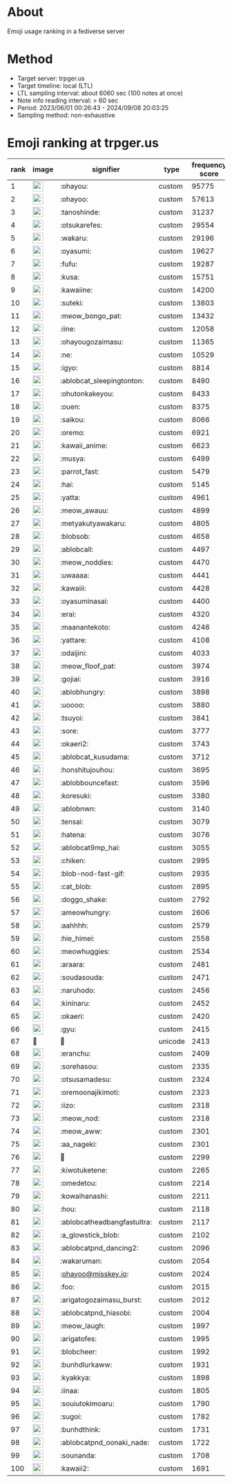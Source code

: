 # About
Emoji usage ranking in a fediverse server

# Method
- Target server: trpger.us
- Target timeline: local (LTL)
- LTL sampling interval: about 6060 sec (100 notes at once)
- Note info reading interval: > 60 sec
- Period: 2023/06/01 00:26:43 - 2024/09/08 20:03:25 
- Sampling method: non-exhaustive

# Emoji ranking at trpger.us

|rank|image|signifier|type|frequency score|
|----|----|----|----|----|
|1|<img height="24" src="https://trpger.us/emoji/ohayou.webp">|:ohayou:|custom|95775|
|2|<img height="24" src="https://trpger.us/emoji/ohayoo.webp">|:ohayoo:|custom|57613|
|3|<img height="24" src="https://trpger.us/emoji/tanoshinde.webp">|:tanoshinde:|custom|31237|
|4|<img height="24" src="https://trpger.us/emoji/otsukarefes.webp">|:otsukarefes:|custom|29554|
|5|<img height="24" src="https://trpger.us/emoji/wakaru.webp">|:wakaru:|custom|29196|
|6|<img height="24" src="https://trpger.us/emoji/oyasumi.webp">|:oyasumi:|custom|19627|
|7|<img height="24" src="https://trpger.us/emoji/fufu.webp">|:fufu:|custom|19287|
|8|<img height="24" src="https://trpger.us/emoji/kusa.webp">|:kusa:|custom|15751|
|9|<img height="24" src="https://trpger.us/emoji/kawaiine.webp">|:kawaiine:|custom|14200|
|10|<img height="24" src="https://trpger.us/emoji/suteki.webp">|:suteki:|custom|13803|
|11|<img height="24" src="https://trpger.us/emoji/meow_bongo_pat.webp">|:meow_bongo_pat:|custom|13432|
|12|<img height="24" src="https://trpger.us/emoji/iine.webp">|:iine:|custom|12058|
|13|<img height="24" src="https://trpger.us/emoji/ohayougozaimasu.webp">|:ohayougozaimasu:|custom|11365|
|14|<img height="24" src="https://trpger.us/emoji/ne.webp">|:ne:|custom|10529|
|15|<img height="24" src="https://trpger.us/emoji/igyo.webp">|:igyo:|custom|8814|
|16|<img height="24" src="https://trpger.us/emoji/ablobcat_sleepingtonton.webp">|:ablobcat_sleepingtonton:|custom|8490|
|17|<img height="24" src="https://trpger.us/emoji/ohutonkakeyou.webp">|:ohutonkakeyou:|custom|8433|
|18|<img height="24" src="https://trpger.us/emoji/ouen.webp">|:ouen:|custom|8375|
|19|<img height="24" src="https://trpger.us/emoji/saikou.webp">|:saikou:|custom|8066|
|20|<img height="24" src="https://trpger.us/emoji/oremo.webp">|:oremo:|custom|6921|
|21|<img height="24" src="https://trpger.us/emoji/kawaii_anime.webp">|:kawaii_anime:|custom|6623|
|22|<img height="24" src="https://trpger.us/emoji/musya.webp">|:musya:|custom|6499|
|23|<img height="24" src="https://trpger.us/emoji/parrot_fast.webp">|:parrot_fast:|custom|5479|
|24|<img height="24" src="https://trpger.us/emoji/hai.webp">|:hai:|custom|5145|
|25|<img height="24" src="https://trpger.us/emoji/yatta.webp">|:yatta:|custom|4961|
|26|<img height="24" src="https://trpger.us/emoji/meow_awauu.webp">|:meow_awauu:|custom|4899|
|27|<img height="24" src="https://trpger.us/emoji/metyakutyawakaru.webp">|:metyakutyawakaru:|custom|4805|
|28|<img height="24" src="https://trpger.us/emoji/blobsob.webp">|:blobsob:|custom|4658|
|29|<img height="24" src="https://trpger.us/emoji/ablobcall.webp">|:ablobcall:|custom|4497|
|30|<img height="24" src="https://trpger.us/emoji/meow_noddies.webp">|:meow_noddies:|custom|4470|
|31|<img height="24" src="https://trpger.us/emoji/uwaaaa.webp">|:uwaaaa:|custom|4441|
|32|<img height="24" src="https://trpger.us/emoji/kawaiii.webp">|:kawaiii:|custom|4428|
|33|<img height="24" src="https://trpger.us/emoji/oyasuminasai.webp">|:oyasuminasai:|custom|4400|
|34|<img height="24" src="https://trpger.us/emoji/erai.webp">|:erai:|custom|4320|
|35|<img height="24" src="https://trpger.us/emoji/maanantekoto.webp">|:maanantekoto:|custom|4246|
|36|<img height="24" src="https://trpger.us/emoji/yattare.webp">|:yattare:|custom|4108|
|37|<img height="24" src="https://trpger.us/emoji/odaijini.webp">|:odaijini:|custom|4033|
|38|<img height="24" src="https://trpger.us/emoji/meow_floof_pat.webp">|:meow_floof_pat:|custom|3974|
|39|<img height="24" src="https://trpger.us/emoji/gojiai.webp">|:gojiai:|custom|3916|
|40|<img height="24" src="https://trpger.us/emoji/ablobhungry.webp">|:ablobhungry:|custom|3898|
|41|<img height="24" src="https://trpger.us/emoji/uoooo.webp">|:uoooo:|custom|3880|
|42|<img height="24" src="https://trpger.us/emoji/tsuyoi.webp">|:tsuyoi:|custom|3841|
|43|<img height="24" src="https://trpger.us/emoji/sore.webp">|:sore:|custom|3777|
|44|<img height="24" src="https://trpger.us/emoji/okaeri2.webp">|:okaeri2:|custom|3743|
|45|<img height="24" src="https://trpger.us/emoji/ablobcat_kusudama.webp">|:ablobcat_kusudama:|custom|3712|
|46|<img height="24" src="https://trpger.us/emoji/honshitujouhou.webp">|:honshitujouhou:|custom|3695|
|47|<img height="24" src="https://trpger.us/emoji/ablobbouncefast.webp">|:ablobbouncefast:|custom|3596|
|48|<img height="24" src="https://trpger.us/emoji/koresuki.webp">|:koresuki:|custom|3380|
|49|<img height="24" src="https://trpger.us/emoji/ablobnwn.webp">|:ablobnwn:|custom|3140|
|50|<img height="24" src="https://trpger.us/emoji/tensai.webp">|:tensai:|custom|3079|
|51|<img height="24" src="https://trpger.us/emoji/hatena.webp">|:hatena:|custom|3076|
|52|<img height="24" src="https://trpger.us/emoji/ablobcat9mp_hai.webp">|:ablobcat9mp_hai:|custom|3055|
|53|<img height="24" src="https://trpger.us/emoji/chiken.webp">|:chiken:|custom|2995|
|54|<img height="24" src="https://trpger.us/emoji/blob-nod-fast-gif.webp">|:blob-nod-fast-gif:|custom|2935|
|55|<img height="24" src="https://trpger.us/emoji/cat_blob.webp">|:cat_blob:|custom|2895|
|56|<img height="24" src="https://trpger.us/emoji/doggo_shake.webp">|:doggo_shake:|custom|2792|
|57|<img height="24" src="https://trpger.us/emoji/ameowhungry.webp">|:ameowhungry:|custom|2606|
|58|<img height="24" src="https://trpger.us/emoji/aahhhh.webp">|:aahhhh:|custom|2579|
|59|<img height="24" src="https://trpger.us/emoji/hie_himei.webp">|:hie_himei:|custom|2558|
|60|<img height="24" src="https://trpger.us/emoji/meowhuggies.webp">|:meowhuggies:|custom|2534|
|61|<img height="24" src="https://trpger.us/emoji/araara.webp">|:araara:|custom|2481|
|62|<img height="24" src="https://trpger.us/emoji/soudasouda.webp">|:soudasouda:|custom|2471|
|63|<img height="24" src="https://trpger.us/emoji/naruhodo.webp">|:naruhodo:|custom|2456|
|64|<img height="24" src="https://trpger.us/emoji/kininaru.webp">|:kininaru:|custom|2452|
|65|<img height="24" src="https://trpger.us/emoji/okaeri.webp">|:okaeri:|custom|2420|
|66|<img height="24" src="https://trpger.us/emoji/gyu.webp">|:gyu:|custom|2415|
|67|🍮|🍮|unicode|2413|
|68|<img height="24" src="https://trpger.us/emoji/eranchu.webp">|:eranchu:|custom|2409|
|69|<img height="24" src="https://trpger.us/emoji/sorehasou.webp">|:sorehasou:|custom|2335|
|70|<img height="24" src="https://trpger.us/emoji/otsusamadesu.webp">|:otsusamadesu:|custom|2324|
|71|<img height="24" src="https://trpger.us/emoji/oremoonajikimoti.webp">|:oremoonajikimoti:|custom|2323|
|72|<img height="24" src="https://trpger.us/emoji/iizo.webp">|:iizo:|custom|2318|
|73|<img height="24" src="https://trpger.us/emoji/meow_nod.webp">|:meow_nod:|custom|2318|
|74|<img height="24" src="https://trpger.us/emoji/meow_aww.webp">|:meow_aww:|custom|2301|
|75|<img height="24" src="https://trpger.us/emoji/aa_nageki.webp">|:aa_nageki:|custom|2301|
|76|<img height="24" src="https://trpger.us/emoji/birthday.webp">|:birthday:|custom|2299|
|77|<img height="24" src="https://trpger.us/emoji/kiwotuketene.webp">|:kiwotuketene:|custom|2265|
|78|<img height="24" src="https://trpger.us/emoji/omedetou.webp">|:omedetou:|custom|2214|
|79|<img height="24" src="https://trpger.us/emoji/kowaihanashi.webp">|:kowaihanashi:|custom|2211|
|80|<img height="24" src="https://trpger.us/emoji/hou.webp">|:hou:|custom|2118|
|81|<img height="24" src="https://trpger.us/emoji/ablobcatheadbangfastultra.webp">|:ablobcatheadbangfastultra:|custom|2117|
|82|<img height="24" src="https://trpger.us/emoji/a_glowstick_blob.webp">|:a_glowstick_blob:|custom|2102|
|83|<img height="24" src="https://trpger.us/emoji/ablobcatpnd_dancing2.webp">|:ablobcatpnd_dancing2:|custom|2096|
|84|<img height="24" src="https://trpger.us/emoji/wakaruman.webp">|:wakaruman:|custom|2054|
|85|<img height="24" src="https://trpger.us/emoji/ohayoo.webp">|:ohayoo@misskey.io:|custom|2024|
|86|<img height="24" src="https://trpger.us/emoji/foo.webp">|:foo:|custom|2015|
|87|<img height="24" src="https://trpger.us/emoji/arigatogozaimasu_burst.webp">|:arigatogozaimasu_burst:|custom|2012|
|88|<img height="24" src="https://trpger.us/emoji/ablobcatpnd_hiasobi.webp">|:ablobcatpnd_hiasobi:|custom|2004|
|89|<img height="24" src="https://trpger.us/emoji/meow_laugh.webp">|:meow_laugh:|custom|1997|
|90|<img height="24" src="https://trpger.us/emoji/arigatofes.webp">|:arigatofes:|custom|1995|
|91|<img height="24" src="https://trpger.us/emoji/blobcheer.webp">|:blobcheer:|custom|1992|
|92|<img height="24" src="https://trpger.us/emoji/bunhdlurkaww.webp">|:bunhdlurkaww:|custom|1931|
|93|<img height="24" src="https://trpger.us/emoji/kyakkya.webp">|:kyakkya:|custom|1898|
|94|<img height="24" src="https://trpger.us/emoji/iinaa.webp">|:iinaa:|custom|1805|
|95|<img height="24" src="https://trpger.us/emoji/souiutokimoaru.webp">|:souiutokimoaru:|custom|1790|
|96|<img height="24" src="https://trpger.us/emoji/sugoi.webp">|:sugoi:|custom|1782|
|97|<img height="24" src="https://trpger.us/emoji/bunhdthink.webp">|:bunhdthink:|custom|1731|
|98|<img height="24" src="https://trpger.us/emoji/ablobcatpnd_oonaki_nade.webp">|:ablobcatpnd_oonaki_nade:|custom|1722|
|99|<img height="24" src="https://trpger.us/emoji/sounanda.webp">|:sounanda:|custom|1708|
|100|<img height="24" src="https://trpger.us/emoji/kawaii2.webp">|:kawaii2:|custom|1691|
